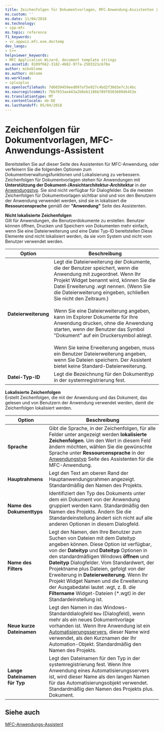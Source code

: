```yaml
---
title: Zeichenfolgen für Dokumentvorlagen, MFC-Anwendung-Assistenten | Microsoft Docs
ms.custom: ''
ms.date: 11/04/2016
ms.technology:
- cpp-mfc
ms.topic: reference
f1_keywords:
- vc.appwiz.mfc.exe.doctemp
dev_langs:
- C++
helpviewer_keywords:
- MFC Application Wizard, document template strings
ms.assetid: 8109f662-3182-4682-977a-2503321c678a
author: mikeblome
ms.author: mblome
ms.workload:
- cplusplus
ms.openlocfilehash: 7d6039459eed097af5e927c4bd2f30d3e7c3c4bc
ms.sourcegitcommit: 76b7653ae443a2b8eb1186b789f8503609d6453e
ms.translationtype: MT
ms.contentlocale: de-DE
ms.lasthandoff: 05/04/2018
---
```

# <a name="document-template-strings-mfc-application-wizard"></a>Zeichenfolgen für Dokumentvorlagen, MFC-Anwendungs-Assistent
Bereitstellen Sie auf dieser Seite des Assistenten für MFC-Anwendung, oder verfeinern Sie die folgenden Optionen zum Dokumentverwaltungsfunktionen und Lokalisierung zu verbessern. Zeichenfolgen für Dokumentvorlagen stehen für Anwendungen mit **Unterstützung der Dokument-/Ansichtarchitektur-Architektur** in der [Anwendungstyp](../../mfc/reference/application-type-mfc-application-wizard.md). Sie sind nicht verfügbar für Dialogfelder. Da die meisten Zeichenfolgen für Dokumentvorlagen sichtbar sind und von den Benutzern der Anwendung verwendet werden, sind sie in lokalisiert die **Ressourcensprache** gemäß der **"Anwendung"** Seite des Assistenten.  
  
 **Nicht lokalisierte Zeichenfolgen**  
 Gilt für Anwendungen, die Benutzerdokumente zu erstellen. Benutzer können öffnen, Drucken und Speichern von Dokumenten mehr einfach, wenn Sie eine Dateierweiterung und eine Datei Typ-ID bereitstellen Diese Elemente sind nicht lokalisiert werden, da sie vom System und nicht vom Benutzer verwendet werden.  
  
|Option|Beschreibung|  
|------------|-----------------|  
|**Dateierweiterung**|Legt die Dateierweiterung der Dokumente, die der Benutzer speichert, wenn die Anwendung mit zugeordnet. Wenn Ihr Projekt Widget benannt wird, können Sie die Datei Erweiterung .wgt nennen. (Wenn Sie die Dateierweiterung eingeben, schließen Sie nicht den Zeitraum.)<br /><br /> Wenn Sie eine Dateierweiterung angeben, kann im Explorer Dokumente für Ihre Anwendung drucken, ohne die Anwendung starten, wenn der Benutzer das Symbol "Dokument" auf ein Druckersymbol ablegt.<br /><br /> Wenn Sie keine Erweiterung angeben, muss ein Benutzer Dateierweiterung angeben, wenn Sie Dateien speichern. Der Assistent bietet keine Standard-Dateierweiterung.|  
|**Datei-Typ-ID**|Legt die Bezeichnung für den Dokumenttyp in der systemregistrierung fest.|  
  
 **Lokalisierte Zeichenfolgen**  
 Erstellt Zeichenfolgen, die mit der Anwendung und das Dokument, das gelesen und von Benutzern der Anwendung verwendet werden, damit die Zeichenfolgen lokalisiert werden.  
  
|Option|Beschreibung|  
|------------|-----------------|  
|**Sprache**|Gibt die Sprache, in der Zeichenfolgen, für alle Felder unter angezeigt werden **lokalisierte Zeichenfolgen**. Um den Wert in diesem Feld ändern möchten, wählen Sie die gewünschte Sprache unter **Ressourcensprache** in der [Anwendungstyp](../../mfc/reference/application-type-mfc-application-wizard.md) Seite des Assistenten für die MFC-Anwendung.|  
|**Hauptrahmens**|Legt den Text am oberen Rand der Hauptanwendungsrahmen angezeigt. Standardmäßig den Namen des Projekts.|  
|**Name des Dokumenttyps**|Identifiziert den Typ des Dokuments unter dem ein Dokument von der Anwendung gruppiert werden kann. Standardmäßig den Namen des Projekts. Ändern Sie die Standardeinstellung ändert sich nicht auf alle anderen Optionen in diesem Dialogfeld.|  
|**Name des Filters**|Legt den Namen, den Ihre Benutzer zum Suchen von Dateien mit dem Dateityp angeben können. Diese Option ist verfügbar, von der **Dateityp** und **Dateityp** Optionen in den standardmäßigen Windows **öffnen** und **Dateityp** Dialogfelder. Vom Standardwert, der Projektname plus Dateien, gefolgt von der Erweiterung in **Dateierweiterung**. Wenn Ihr Projekt Widget Namen und die Erweiterung der Ausgabedatei lautet .wgt, z. B. die **Filtername** Widget-Dateien (*.wgt) in der Standardeinstellung ist.|  
|**Neue kurze Dateinamen**|Legt den Namen in das Windows-Standarddialogfeld `New` (Dialogfeld), wenn mehr als ein neues Dokumentvorlage vorhanden ist. Wenn Ihre Anwendung ist ein [Automatisierungsservers](../../mfc/automation-servers.md), dieser Name wird verwendet, als den Kurznamen der Ihr Automation-Objekt. Standardmäßig den Namen des Projekts.|  
|**Lange Dateinamen für Typ**|Legt den Dateinamen für den Typ in der systemregistrierung fest. Wenn Ihre Anwendung eines Automatisierungsservers ist, wird dieser Name als den langen Namen für das Automatisierungsobjekt verwendet. Standardmäßig den Namen des Projekts plus. Dokument.|  
  
## <a name="see-also"></a>Siehe auch  
 [MFC-Anwendungs-Assistent](../../mfc/reference/mfc-application-wizard.md)


